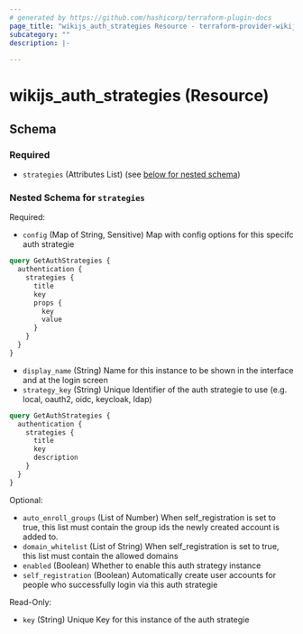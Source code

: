 ```yaml
---
# generated by https://github.com/hashicorp/terraform-plugin-docs
page_title: "wikijs_auth_strategies Resource - terraform-provider-wikijs"
subcategory: ""
description: |-
  
---
```


# wikijs_auth_strategies (Resource)





<!-- schema generated by tfplugindocs -->
## Schema

### Required

- `strategies` (Attributes List) (see [below for nested schema](#nestedatt--strategies))

<a id="nestedatt--strategies"></a>
### Nested Schema for `strategies`

Required:

- `config` (Map of String, Sensitive) Map with config options for this specifc auth strategie

```graphql
query GetAuthStrategies {
  authentication {
    strategies {
      title
      key
      props {
        key
        value
      }
    }
  }
}
```
- `display_name` (String) Name for this instance to be shown in the interface and at the login screen
- `strategy_key` (String) Unique Identifier of the auth strategie to use (e.g. local, oauth2, oidc, keycloak, ldap)

```graphql
query GetAuthStrategies {
  authentication {
    strategies {
      title
      key
      description
    }
  }
}
```

Optional:

- `auto_enroll_groups` (List of Number) When self_registration is set to true, this list must contain the group ids the newly created account is added to.
- `domain_whitelist` (List of String) When self_registration is set to true, this list must contain the allowed domains
- `enabled` (Boolean) Whether to enable this auth strategy instance
- `self_registration` (Boolean) Automatically create user accounts for people who successfully login via this auth strategie

Read-Only:

- `key` (String) Unique Key for this instance of the auth strategie


